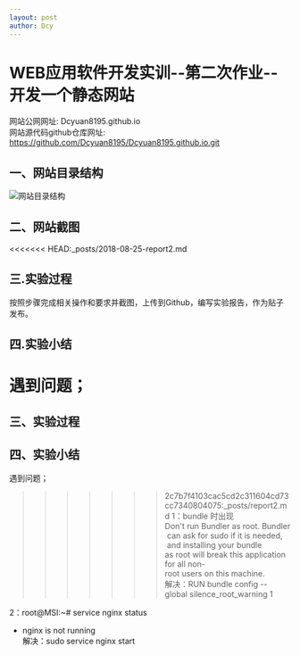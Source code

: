 ```yaml
---
layout: post
author: Dcy
---
```


# WEB应用软件开发实训--第二次作业--开发一个静态网站

网站公网网址: Dcyuan8195.github.io  
网站源代码github仓库网址: https://github.com/Dcyuan8195/Dcyuan8195.github.io.git

## 一、网站目录结构  

![网站目录结构]( )    

## 二、网站截图  


<<<<<<< HEAD:_posts/2018-08-25-report2.md
## 三.实验过程  

按照步骤完成相关操作和要求并截图，上传到Github，编写实验报告，作为贴子发布。

## 四.实验小结

遇到问题；
=======
## 三、实验过程  


## 四、实验小结  
遇到问题；   
>>>>>>> 2c7b7f4103cac5cd2c311604cd73cc7340804075:_posts/report2.md
1：bundle 时出现  
Don't run Bundler as root. Bundler can ask for sudo if it is needed,   and installing your bundle  
as root will break this application for all non-root users on this machine.  
解决：RUN bundle config --global silence_root_warning 1  

2：root@MSI:~# service nginx status  
 * nginx is not running  
解决：sudo service nginx start  
